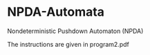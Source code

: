# NPDA-Automata
Nondeterministic Pushdown Automaton (NPDA) 

The instructions are given in program2.pdf
